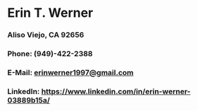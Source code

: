 # Erin T. Werner

### Aliso Viejo, CA 92656
### Phone: (949)-422-2388
### E-Mail: erinwerner1997@gmail.com
### LinkedIn: https://www.linkedin.com/in/erin-werner-03889b15a/
